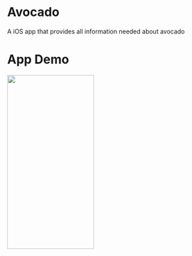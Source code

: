 # Avocado
A iOS app that provides all information needed about avocado

# App Demo

<img src="https://user-images.githubusercontent.com/36856709/131204101-c85b07c7-ebc5-4e11-815d-6a9b19b9fcfa.gif" align="left" width="200" height="400" />
